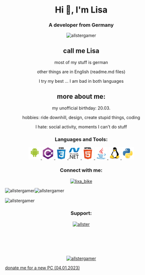 <h1 align="center">Hi 👋, I'm Lisa</h1>
<h3 align="center">A developer from Germany</h3>

<p align="center"> <img src="https://komarev.com/ghpvc/?username=allstergamer&label=Profile%20views&color=b10eb4&style=plastic" alt="allstergamer" /> </p>


<h2 align="center"> call me Lisa</h2>
<p align="center">most of my stuff is german</p>
<p align="center">other things are in English (readme.md files)</p>
<p align="center">I try my best ... I am bad in both languages</p>

<h2 align="center"> more about me:</h2>
<p align="center">my unofficial birthday: 20.03.<p>
<p align="center">hobbies: ride downhill, design, create stupid things, coding <p>
<p align="center">I hate: social activity, moments I can't do stuff <p>


<h3 align="center">Languages and Tools:</h3>
<p align="center"> <a href="https://developer.android.com" target="_blank" rel="noreferrer"> <img src="https://raw.githubusercontent.com/devicons/devicon/master/icons/android/android-original-wordmark.svg" alt="android" width="40" height="40"/> </a> <a href="https://www.w3schools.com/cs/" target="_blank" rel="noreferrer"> <img src="https://raw.githubusercontent.com/devicons/devicon/master/icons/csharp/csharp-original.svg" alt="csharp" width="40" height="40"/> </a> <a href="https://www.w3schools.com/css/" target="_blank" rel="noreferrer"> <img src="https://raw.githubusercontent.com/devicons/devicon/master/icons/css3/css3-original-wordmark.svg" alt="css3" width="40" height="40"/> </a> <a href="https://dotnet.microsoft.com/" target="_blank" rel="noreferrer"> <img src="https://raw.githubusercontent.com/devicons/devicon/master/icons/dot-net/dot-net-original-wordmark.svg" alt="dotnet" width="40" height="40"/> </a> <a href="https://www.w3.org/html/" target="_blank" rel="noreferrer"> <img src="https://raw.githubusercontent.com/devicons/devicon/master/icons/html5/html5-original-wordmark.svg" alt="html5" width="40" height="40"/> </a> <a href="https://www.java.com" target="_blank" rel="noreferrer"> <img src="https://raw.githubusercontent.com/devicons/devicon/master/icons/java/java-original.svg" alt="java" width="40" height="40"/> </a> <a href="https://www.linux.org/" target="_blank" rel="noreferrer"> <img src="https://raw.githubusercontent.com/devicons/devicon/master/icons/linux/linux-original.svg" alt="linux" width="40" height="40"/> </a> <a href="https://www.python.org" target="_blank" rel="noreferrer"> <img src="https://raw.githubusercontent.com/devicons/devicon/master/icons/python/python-original.svg" alt="python" width="40" height="40"/> </a> </p>


<h3 align="center">Connect with me:</h3>
<p align="center">
<a href="https://instagram.com/lixa_bike" target="blank"><img align="center" src="https://raw.githubusercontent.com/rahuldkjain/github-profile-readme-generator/master/src/images/icons/Social/instagram.svg" alt="lixa_bike" height="30" width="40" /></a>
</p>


<p><img align="left" src="https://github-readme-stats.vercel.app/api/top-langs?username=allstergamer&show_icons=true&text_color=8350cc&title_color=d785f2&bg_color=0D1117&icon_color=490161" alt="allstergamer" /></p>

<p>&nbsp;<img align="left" src="https://github-readme-stats.vercel.app/api?username=allstergamer&&show_icons=true&text_color=8350cc&title_color=d785f2&bg_color=0D1117&icon_color=490161" alt="allstergamer" /></p>

<p><img align="center" src="https://github-readme-streak-stats.herokuapp.com/?user=allstergamer&theme=dark" alt="allstergamer" /></p>

<h3 align="center">Support:</h3>
<p align="center"><a href="https://ko-fi.com/allster"> <img align="center" src="https://cdn.ko-fi.com/cdn/kofi3.png?v=3" height="50" width="210" alt="allster" /></a></p><br><br><br><br>
<p align="center"> <a href="https://github.com/ryo-ma/github-profile-trophy"><img src="https://github-profile-trophy.vercel.app/?username=allstergamer" alt="allstergamer" /></a> </p>

<a href="https://www.paypal.com/pools/c/8PABSvq3au"> donate me for a new PC (04.01.2023)</a>

